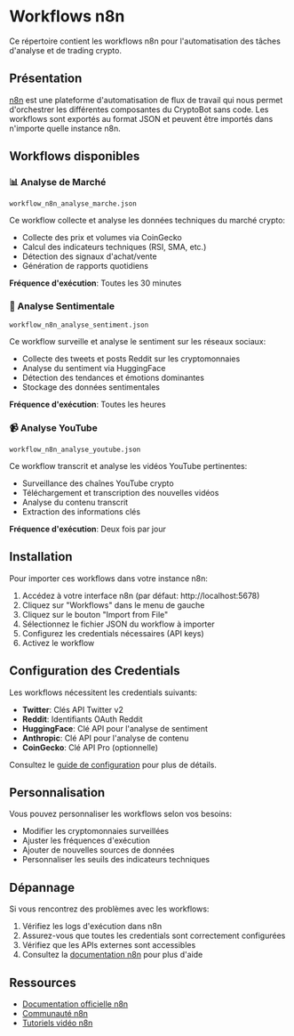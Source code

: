 # Workflows n8n

Ce répertoire contient les workflows n8n pour l'automatisation des tâches d'analyse et de trading crypto.

## Présentation

[n8n](https://n8n.io/) est une plateforme d'automatisation de flux de travail qui nous permet d'orchestrer les différentes composantes du CryptoBot sans code. Les workflows sont exportés au format JSON et peuvent être importés dans n'importe quelle instance n8n.

## Workflows disponibles

### 📊 Analyse de Marché
`workflow_n8n_analyse_marche.json`

Ce workflow collecte et analyse les données techniques du marché crypto:
- Collecte des prix et volumes via CoinGecko
- Calcul des indicateurs techniques (RSI, SMA, etc.)
- Détection des signaux d'achat/vente
- Génération de rapports quotidiens

**Fréquence d'exécution**: Toutes les 30 minutes

### 💬 Analyse Sentimentale
`workflow_n8n_analyse_sentiment.json`

Ce workflow surveille et analyse le sentiment sur les réseaux sociaux:
- Collecte des tweets et posts Reddit sur les cryptomonnaies
- Analyse du sentiment via HuggingFace
- Détection des tendances et émotions dominantes
- Stockage des données sentimentales

**Fréquence d'exécution**: Toutes les heures

### 📹 Analyse YouTube
`workflow_n8n_analyse_youtube.json`

Ce workflow transcrit et analyse les vidéos YouTube pertinentes:
- Surveillance des chaînes YouTube crypto
- Téléchargement et transcription des nouvelles vidéos
- Analyse du contenu transcrit
- Extraction des informations clés

**Fréquence d'exécution**: Deux fois par jour

## Installation

Pour importer ces workflows dans votre instance n8n:

1. Accédez à votre interface n8n (par défaut: http://localhost:5678)
2. Cliquez sur "Workflows" dans le menu de gauche
3. Cliquez sur le bouton "Import from File"
4. Sélectionnez le fichier JSON du workflow à importer
5. Configurez les credentials nécessaires (API keys)
6. Activez le workflow

## Configuration des Credentials

Les workflows nécessitent les credentials suivants:

- **Twitter**: Clés API Twitter v2
- **Reddit**: Identifiants OAuth Reddit
- **HuggingFace**: Clé API pour l'analyse de sentiment
- **Anthropic**: Clé API pour l'analyse de contenu
- **CoinGecko**: Clé API Pro (optionnelle)

Consultez le [guide de configuration](../docs/configuration.md) pour plus de détails.

## Personnalisation

Vous pouvez personnaliser les workflows selon vos besoins:

- Modifier les cryptomonnaies surveillées
- Ajuster les fréquences d'exécution
- Ajouter de nouvelles sources de données
- Personnaliser les seuils des indicateurs techniques

## Dépannage

Si vous rencontrez des problèmes avec les workflows:

1. Vérifiez les logs d'exécution dans n8n
2. Assurez-vous que toutes les credentials sont correctement configurées
3. Vérifiez que les APIs externes sont accessibles
4. Consultez la [documentation n8n](https://docs.n8n.io/) pour plus d'aide

## Ressources

- [Documentation officielle n8n](https://docs.n8n.io/)
- [Communauté n8n](https://community.n8n.io/)
- [Tutoriels vidéo n8n](https://www.youtube.com/c/n8nio)
